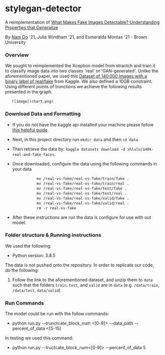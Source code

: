 # stylegan-detector

A reimplementation of [What Makes Fake Images Detectable? Understanding Properties that Generalize](https://arxiv.org/pdf/2008.10588.pdf)

By [Nam Do](https://ndo3.github.io) '21, Julia Windham '21, and Esmeralda Montas '21 - Brown University

### Overview
We sought to reimplemented the Xception model from stractch and train it to classify image data into two classes
'real' or 'GAN-generated'. Unlike the aforementioned paper, we used this [Dataset of 140,000 Images with a binary label of real/fake](https://www.kaggle.com/xhlulu/140k-real-and-fake-faces) from Kaggle. We also defined a 10GB constraint. Using different points of trunctions we achieve the following results presented in the graph.

       ![image](chart.png)
  
                          
### Download Data and Formatting

- If you do not have the kaggle api installed your machine please follow [this helpful guide](https://medium.com/@ankushchoubey/how-to-download-dataset-from-kaggle-7f700d7f9198). 
- Next, in this project directory run `mkdir data` and then `cd data`
- Then retrieve the data by: `kaggle datasets download -d xhlulu/140k-real-and-fake-faces`.
- Once downloaded, configure the data using the following commands in your data 

                 mv /real-vs-fake/real-vs-fake/train/fake . 
                 mv /real-vs-fake/real-vs-fake/train/real .
                 mv /real-vs-fake/real-vs-fake/test/fake .
                 mv /real-vs-fake/real-vs-fake/test/real .
                 mv /real-vs-fake/real-vs-fake/valid/fake .
                 mv /real-vs-fake/real-vs-fake/valid/real .
                 rm -r real-vs-fake

- After these instructions are run the data is configure for use with out model.

### Folder structure & Running instructions

We used the following:
- Python version: 3.8.5

The data is not pushed onto the repository. In order to replicate our code, do the following:

1. Follow the link to the aforementioned dataset, and unzip them to `data` such that the folders `train`, `test`, and `valid` are in `data` (e.g. `/data/train`, `/data/test`, `data/valid`)

### Run Commands

The model could be run with the follow commands:

  - python run.py --trunctcate_block_num <[0-9]> --data_path <NONE> --percent_of_data <[5-15]

In testing we used this command:
  - python run.py --tructcate_block_num<[0-9]> --percent_of_data 5
